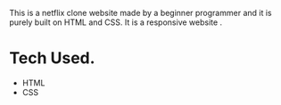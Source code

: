 This is a netflix clone website made by a beginner programmer and it is purely built on HTML and CSS. 
It is a responsive website .


# Tech Used.
- HTML
- CSS
